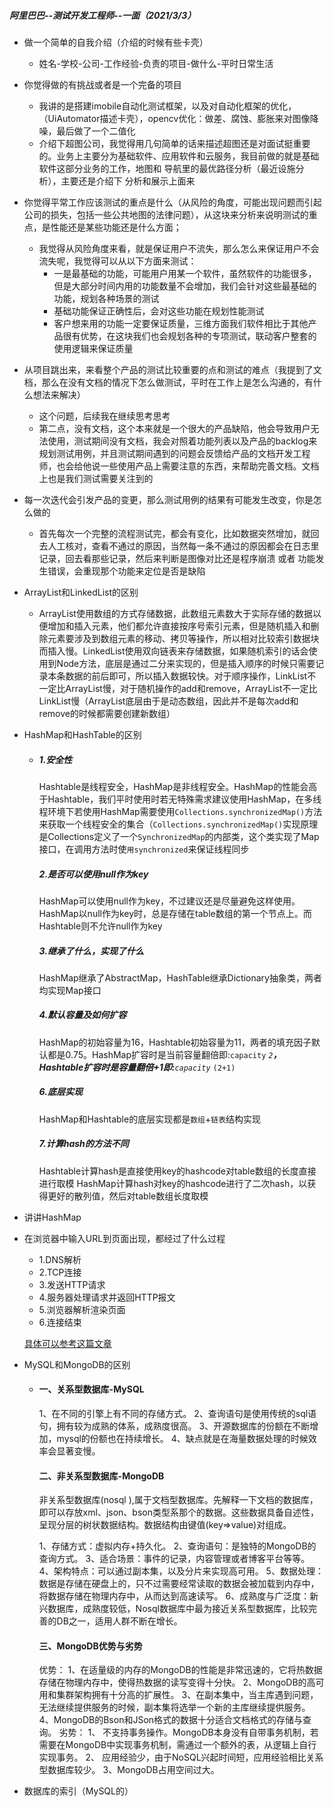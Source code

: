 ##### 阿里巴巴--测试开发工程师--一面（2021/3/3）

- 做一个简单的自我介绍（介绍的时候有些卡壳）

  - 姓名-学校-公司-工作经验-负责的项目-做什么-平时日常生活

- 你觉得做的有挑战或者是一个完备的项目

  - 我讲的是搭建imobile自动化测试框架，以及对自动化框架的优化，（UiAutomator描述卡壳），opencv优化：做差、腐蚀、膨胀来对图像降噪，最后做了一个二值化
  - 介绍下超图公司，我觉得用几句简单的话来描述超图还是对面试挺重要的。业务上主要分为基础软件、应用软件和云服务，我目前做的就是基础软件这部分业务的工作，地图和 导航里的最优路径分析（最近设施分析），主要还是介绍下 分析和展示上面来

- 你觉得平常工作应该测试的重点是什么（从风险的角度，可能出现问题而引起公司的损失，包括一些公共地图的法律问题），从这块来分析来说明测试的重点，是性能还是某些功能还是什么方面；

  - 我觉得从风险角度来看，就是保证用户不流失，那么怎么来保证用户不会流失呢，我觉得可以从以下方面来测试：
    - 一是最基础的功能，可能用户用某一个软件，虽然软件的功能很多，但是大部分时间内用的功能数量不会增加，我们会针对这些最基础的功能，规划各种场景的测试
    - 基础功能保证正确性后，会对这些功能在规划性能测试
    - 客户想来用的功能一定要保证质量，三维方面我们软件相比于其他产品很有优势，在这块我们也会规划各种的专项测试，联动客户整套的使用逻辑来保证质量

- 从项目跳出来，来看整个产品的测试比较重要的点和测试的难点（我提到了文档，那么在没有文档的情况下怎么做测试，平时在工作上是怎么沟通的，有什么想法来解决）

  - 这个问题，后续我在继续思考思考
  - 第二点，没有文档，这个本来就是一个很大的产品缺陷，他会导致用户无法使用，测试期间没有文档，我会对照着功能列表以及产品的backlog来规划测试用例，并且测试期间遇到的问题会反馈给产品的文档开发工程师，也会给他说一些使用产品上需要注意的东西，来帮助完善文档。文档上也是我们测试需要关注到的

- 每一次迭代会引发产品的变更，那么测试用例的结果有可能发生改变，你是怎么做的

  - 首先每次一个完整的流程测试完，都会有变化，比如数据突然增加，就回去人工核对，查看不通过的原因，当然每一条不通过的原因都会在日志里记录，回去看那些记录，然后来判断是图像对比还是程序崩溃 或者 功能发生错误，会重现那个功能来定位是否是缺陷

- ArrayList和LinkedList的区别

  - ArrayList使用数组的方式存储数据，此数组元素数大于实际存储的数据以便增加和插入元素，他们都允许直接按序号索引元素，但是随机插入和删除元素要涉及到数组元素的移动、拷贝等操作，所以相对比较索引数据块而插入慢。LinkedList使用双向链表来存储数据，如果随机索引的话会使用到Node方法，底层是通过二分来实现的，但是插入顺序的时候只需要记录本条数据的前后即可，所以插入数据较快。对于顺序操作，LinkList不一定比ArrayList慢，对于随机操作的add和remove，ArrayList不一定比LinkList慢（ArrayList底层由于是动态数组，因此并不是每次add和remove的时候都需要创建新数组）

- HashMap和HashTable的区别

  - ##### 1.安全性

    Hashtable是线程安全，HashMap是非线程安全。HashMap的性能会高于Hashtable，我们平时使用时若无特殊需求建议使用HashMap，在多线程环境下若使用HashMap需要使用`Collections.synchronizedMap()`方法来获取一个线程安全的集合（`Collections.synchronizedMap()`实现原理是Collections定义了一个`SynchronizedMap`的内部类，这个类实现了Map接口，在调用方法时使`用synchronized`来保证线程同步

    ##### 2.是否可以使用null作为key

    HashMap可以使用null作为key，不过建议还是尽量避免这样使用。HashMap以null作为key时，总是存储在table数组的第一个节点上。而Hashtable则不允许null作为key

    ##### 3.继承了什么，实现了什么

    HashMap继承了AbstractMap，HashTable继承Dictionary抽象类，两者均实现Map接口

    ##### 4.默认容量及如何扩容

    HashMap的初始容量为16，Hashtable初始容量为11，两者的填充因子默认都是0.75。HashMap扩容时是当前容量翻倍即:`capacity`  *`2`**，Hashtable扩容时是容量翻倍+1即:**`capacity`*  `(2+1)`

    ##### 6.底层实现

    HashMap和Hashtable的底层实现都是`数组`+`链表`结构实现

    ##### 7.计算hash的方法不同

    Hashtable计算hash是直接使用key的hashcode对table数组的长度直接进行取模
    HashMap计算hash对key的hashcode进行了二次hash，以获得更好的散列值，然后对table数组长度取模

- 讲讲HashMap

- 在浏览器中输入URL到页面出现，都经过了什么过程

  - 1.DNS解析
  - 2.TCP连接
  - 3.发送HTTP请求
  - 4.服务器处理请求并返回HTTP报文
  - 5.浏览器解析渲染页面
  - 6.连接结束

  [具体可以参考这篇文章](https://segmentfault.com/a/1190000006879700)

- MySQL和MongoDB的区别

  - #### 一、关系型数据库-MySQL

    1、在不同的引擎上有不同的存储方式。
     2、查询语句是使用传统的sql语句，拥有较为成熟的体系，成熟度很高。
     3、开源数据库的份额在不断增加，mysql的份额也在持续增长。
     4、缺点就是在海量数据处理的时候效率会显著变慢。

    #### 二、非关系型数据库-MongoDB

    非关系型数据库(nosql ),属于文档型数据库。先解释一下文档的数据库，即可以存放xml、json、bson类型系那个的数据。这些数据具备自述性，呈现分层的树状数据结构。数据结构由键值(key=>value)对组成。

    1、存储方式：虚拟内存+持久化。
     2、查询语句：是独特的MongoDB的查询方式。
     3、适合场景：事件的记录，内容管理或者博客平台等等。
     4、架构特点：可以通过副本集，以及分片来实现高可用。
     5、数据处理：数据是存储在硬盘上的，只不过需要经常读取的数据会被加载到内存中，将数据存储在物理内存中，从而达到高速读写。
     6、成熟度与广泛度：新兴数据库，成熟度较低，Nosql数据库中最为接近关系型数据库，比较完善的DB之一，适用人群不断在增长。

    #### 三、MongoDB优势与劣势

    优势：
     1、在适量级的内存的MongoDB的性能是非常迅速的，它将热数据存储在物理内存中，使得热数据的读写变得十分快。
     2、MongoDB的高可用和集群架构拥有十分高的扩展性。
     3、在副本集中，当主库遇到问题，无法继续提供服务的时候，副本集将选举一个新的主库继续提供服务。
     4、MongoDB的Bson和JSon格式的数据十分适合文档格式的存储与查询。
     劣势：
     1、 不支持事务操作。MongoDB本身没有自带事务机制，若需要在MongoDB中实现事务机制，需通过一个额外的表，从逻辑上自行实现事务。
     2、 应用经验少，由于NoSQL兴起时间短，应用经验相比关系型数据库较少。
     3、MongoDB占用空间过大。

    

- 数据库的索引（MySQL的）